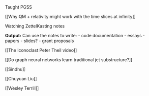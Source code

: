 Taught PGSS

[[Why QM + relativity might work with the time slices at infinity]]

Watching ZettelKasting notes

**Output:** Can use the notes to write:
	- code documentation
	- essays
	- papers
	- slides?
	- grant proposals

[[The Iconoclast Peter Theil video]]

[[Do graph neural networks learn traditional jet substructure?]]

[[Sindhu]]

[[Chuyuan Liu]]


[[Wesley Terrill]]




